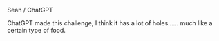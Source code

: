 Sean / ChatGPT

ChatGPT made this challenge, I think it has a lot of holes...... much like a certain type of food.
